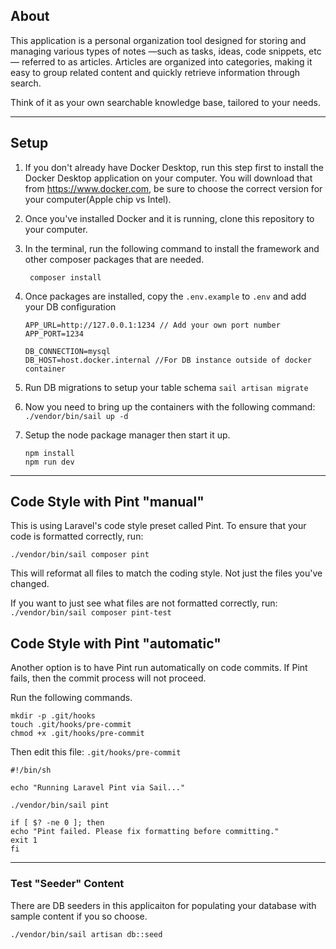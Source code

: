 
## About
This application is a personal organization tool designed for storing and managing various types of notes —such as tasks, ideas, code snippets, etc— referred to as articles. Articles are organized into categories, making it easy to group related content and quickly retrieve information through search.

Think of it as your own searchable knowledge base, tailored to your needs.

---

## Setup

1. If you don't already have Docker Desktop, run this step first to install the Docker Desktop application on your computer. You will download that from
   https://www.docker.com, be sure to choose the correct version for your computer(Apple chip vs Intel).

2. Once you've installed Docker and it is running, clone this repository to your computer.

4. In the terminal, run the following command to install the framework and other composer packages that are needed.

   ``` composer install```

5. Once packages are installed, copy the `.env.example` to `.env` and add your DB configuration
    ```
    APP_URL=http://127.0.0.1:1234 // Add your own port number
    APP_PORT=1234
    
    DB_CONNECTION=mysql
    DB_HOST=host.docker.internal //For DB instance outside of docker container
   ```

6. Run DB migrations to setup your table schema
    ```sail artisan migrate```

7. Now you need to bring up the containers with the following command:
    ```./vendor/bin/sail up -d```

8. Setup the node package manager then start it up.
    ```
    npm install
    npm run dev
    ```

---

## Code Style with Pint "manual"

This is using Laravel's code style preset called Pint. To ensure that your code is formatted correctly, run:

    ./vendor/bin/sail composer pint

This will reformat all files to match the coding style. Not just the files you've changed.

If you want to just see what files are not formatted correctly, run:
    ```
    ./vendor/bin/sail composer pint-test
    ```

## Code Style with Pint "automatic"
Another option is to have Pint run automatically on code commits. If Pint fails, then the commit process will not proceed.

Run the following commands.

    mkdir -p .git/hooks
    touch .git/hooks/pre-commit
    chmod +x .git/hooks/pre-commit    

Then edit this file: `.git/hooks/pre-commit`


    #!/bin/sh
    
    echo "Running Laravel Pint via Sail..."
    
    ./vendor/bin/sail pint
    
    if [ $? -ne 0 ]; then
    echo "Pint failed. Please fix formatting before committing."
    exit 1
    fi



---

### Test "Seeder" Content
There are DB seeders in this applicaiton for populating your database with sample content if you so choose.

    ./vendor/bin/sail artisan db::seed
